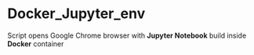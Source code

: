 # Docker_Jupyter_env
Script opens Google Chrome browser with __Jupyter Notebook__ build inside __Docker__ container
